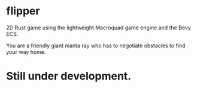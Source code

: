 # flipper

2D Rust game using the lightweight Macroquad game engine and the Bevy ECS.

You are a friendly giant manta ray who has to negotiate obstacles to find your
way home.

# Still under development.
